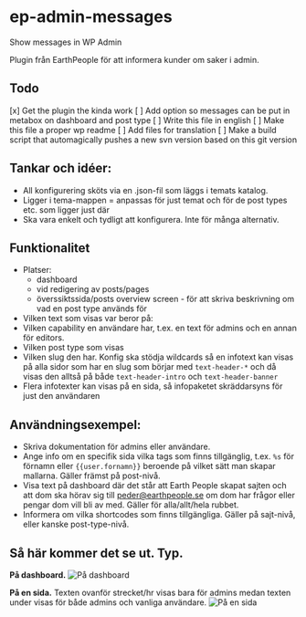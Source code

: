 ep-admin-messages
=================

Show messages in WP Admin

Plugin från EarthPeople för att informera kunder om saker i admin.

## Todo

[x] Get the plugin the kinda work
[ ] Add option so messages can be put in metabox on dashboard and post type
[ ] Write this file in english
[ ] Make this file a proper wp readme
[ ] Add files for translation
[ ] Make a build script that automagically pushes a new svn version based on this git version

## Tankar och idéer:

- All konfigurering sköts via en .json-fil som läggs i temats katalog.
- Ligger i tema-mappen = anpassas för just temat och för de post types etc. som ligger just där
- Ska vara enkelt och tydligt att konfigurera. Inte för många alternativ.

## Funktionalitet

- Platser:
  - dashboard
  - vid redigering av  posts/pages
  - överssiktssida/posts overview screen - för att skriva beskrivning om vad en post type används för
- Vilken text som visas var beror på:
- Vilken capability en användare har, t.ex. en text för admins och en annan för editors.
- Vilken post type som visas
- Vilken slug den har. Konfig ska stödja wildcards så en infotext kan visas på alla sidor som har en slug som börjar med `text-header-*` och då visas den alltså på både `text-header-intro` och `text-header-banner`
- Flera infotexter kan visas på en sida, så infopaketet skräddarsyns för just den användaren


## Användningsexempel:

- Skriva dokumentation för admins eller användare.
- Ange info om en specifik sida vilka tags som finns tillgänglig, t.ex. `%s` för förnamn eller `{{user.fornamn}}` beroende på vilket sätt man skapar mallarna. Gäller främst på post-nivå.
- Visa text på dashboard där det står att Earth People skapat sajten och att dom ska hörav sig till peder@earthpeople.se om dom har frågor eller pengar dom vill bli av med. Gäller för alla/allt/hela rubbet.
- Informera om vilka shortcodes som finns tillgängliga. Gäller på sajt-nivå, eller kanske post-type-nivå.


## Så här kommer det se ut. Typ.

**På dashboard.**
![På dashboard](https://dl.dropboxusercontent.com/u/171101/earthpeople/infobox-example-1.png)

**På en sida.**
Texten ovanför strecket/hr visas bara för admins medan texten under visas för både admins och vanliga användare.
![På en sida](https://dl.dropboxusercontent.com/u/171101/earthpeople/infobox-example-2.png)
